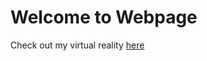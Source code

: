 # Welcome to Webpage

Check out my virtual reality [here](https://glitch.com/edit/#!/grateful-far-sauroposeidon?path=index.html%3A17%3A29) 
